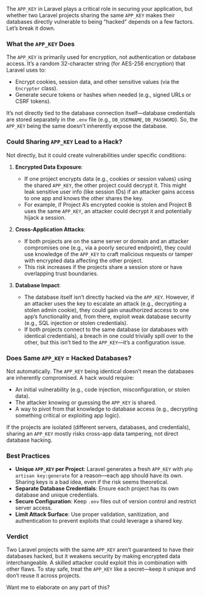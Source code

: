 The `APP_KEY` in Laravel plays a critical role in securing your application, but whether two Laravel projects sharing the same `APP_KEY` makes their databases directly vulnerable to being "hacked" depends on a few factors. Let’s break it down.

### What the `APP_KEY` Does
The `APP_KEY` is primarily used for encryption, not authentication or database access. It’s a random 32-character string (for AES-256 encryption) that Laravel uses to:
- Encrypt cookies, session data, and other sensitive values (via the `Encrypter` class).
- Generate secure tokens or hashes when needed (e.g., signed URLs or CSRF tokens).

It’s not directly tied to the database connection itself—database credentials are stored separately in the `.env` file (e.g., `DB_USERNAME`, `DB_PASSWORD`). So, the `APP_KEY` being the same doesn’t inherently expose the database.

### Could Sharing `APP_KEY` Lead to a Hack?
Not directly, but it could create vulnerabilities under specific conditions:

1. **Encrypted Data Exposure**:
   - If one project encrypts data (e.g., cookies or session values) using the shared `APP_KEY`, the other project could decrypt it. This might leak sensitive user info (like session IDs) if an attacker gains access to one app and knows the other shares the key.
   - For example, if Project A’s encrypted cookie is stolen and Project B uses the same `APP_KEY`, an attacker could decrypt it and potentially hijack a session.

2. **Cross-Application Attacks**:
   - If both projects are on the same server or domain and an attacker compromises one (e.g., via a poorly secured endpoint), they could use knowledge of the `APP_KEY` to craft malicious requests or tamper with encrypted data affecting the other project.
   - This risk increases if the projects share a session store or have overlapping trust boundaries.

3. **Database Impact**:
   - The database itself isn’t directly hacked via the `APP_KEY`. However, if an attacker uses the key to escalate an attack (e.g., decrypting a stolen admin cookie), they could gain unauthorized access to one app’s functionality and, from there, exploit weak database security (e.g., SQL injection or stolen credentials).
   - If both projects connect to the same database (or databases with identical credentials), a breach in one could trivially spill over to the other, but this isn’t tied to the `APP_KEY`—it’s a configuration issue.

### Does Same `APP_KEY` = Hacked Databases?
Not automatically. The `APP_KEY` being identical doesn’t mean the databases are inherently compromised. A hack would require:
- An initial vulnerability (e.g., code injection, misconfiguration, or stolen data).
- The attacker knowing or guessing the `APP_KEY` is shared.
- A way to pivot from that knowledge to database access (e.g., decrypting something critical or exploiting app logic).

If the projects are isolated (different servers, databases, and credentials), sharing an `APP_KEY` mostly risks cross-app data tampering, not direct database hacking.

### Best Practices
- **Unique `APP_KEY` per Project**: Laravel generates a fresh `APP_KEY` with `php artisan key:generate` for a reason—each app should have its own. Sharing keys is a bad idea, even if the risk seems theoretical.
- **Separate Database Credentials**: Ensure each project has its own database and unique credentials.
- **Secure Configuration**: Keep `.env` files out of version control and restrict server access.
- **Limit Attack Surface**: Use proper validation, sanitization, and authentication to prevent exploits that could leverage a shared key.

### Verdict
Two Laravel projects with the same `APP_KEY` aren’t guaranteed to have their databases hacked, but it weakens security by making encrypted data interchangeable. A skilled attacker could exploit this in combination with other flaws. To stay safe, treat the `APP_KEY` like a secret—keep it unique and don’t reuse it across projects.

Want me to elaborate on any part of this?